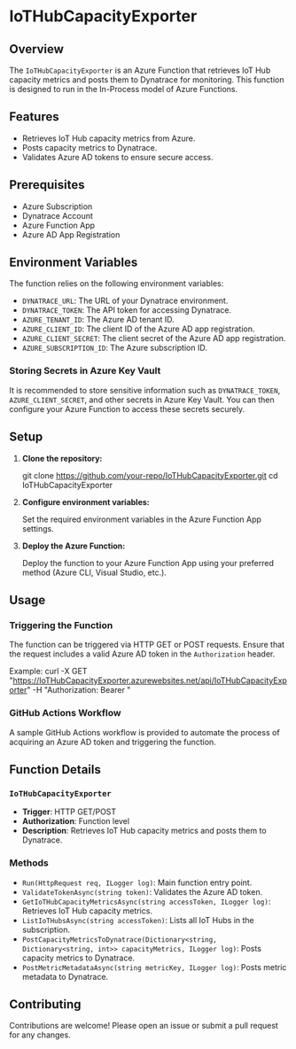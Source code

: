 # IoTHubCapacityExporter

## Overview

The `IoTHubCapacityExporter` is an Azure Function that retrieves IoT Hub capacity metrics and posts them to Dynatrace for monitoring. This function is designed to run in the In-Process model of Azure Functions.

## Features

- Retrieves IoT Hub capacity metrics from Azure.
- Posts capacity metrics to Dynatrace.
- Validates Azure AD tokens to ensure secure access.

## Prerequisites

- Azure Subscription
- Dynatrace Account
- Azure Function App
- Azure AD App Registration

## Environment Variables

The function relies on the following environment variables:

- `DYNATRACE_URL`: The URL of your Dynatrace environment.
- `DYNATRACE_TOKEN`: The API token for accessing Dynatrace.
- `AZURE_TENANT_ID`: The Azure AD tenant ID.
- `AZURE_CLIENT_ID`: The client ID of the Azure AD app registration.
- `AZURE_CLIENT_SECRET`: The client secret of the Azure AD app registration.
- `AZURE_SUBSCRIPTION_ID`: The Azure subscription ID.

### Storing Secrets in Azure Key Vault

It is recommended to store sensitive information such as `DYNATRACE_TOKEN`, `AZURE_CLIENT_SECRET`, and other secrets in Azure Key Vault. You can then configure your Azure Function to access these secrets securely.

## Setup

1. **Clone the repository:**

    git clone https://github.com/your-repo/IoTHubCapacityExporter.git
    cd IoTHubCapacityExporter

2. **Configure environment variables:**

    Set the required environment variables in the Azure Function App settings.

3. **Deploy the Azure Function:**

    Deploy the function to your Azure Function App using your preferred method (Azure CLI, Visual Studio, etc.).

## Usage

### Triggering the Function

The function can be triggered via HTTP GET or POST requests. Ensure that the request includes a valid Azure AD token in the `Authorization` header.

Example:
curl -X GET "https://IoTHubCapacityExporter.azurewebsites.net/api/IoTHubCapacityExporter" -H "Authorization: Bearer "


### GitHub Actions Workflow

A sample GitHub Actions workflow is provided to automate the process of acquiring an Azure AD token and triggering the function.


## Function Details

### `IoTHubCapacityExporter`

- **Trigger**: HTTP GET/POST
- **Authorization**: Function level
- **Description**: Retrieves IoT Hub capacity metrics and posts them to Dynatrace.

### Methods

- `Run(HttpRequest req, ILogger log)`: Main function entry point.
- `ValidateTokenAsync(string token)`: Validates the Azure AD token.
- `GetIoTHubCapacityMetricsAsync(string accessToken, ILogger log)`: Retrieves IoT Hub capacity metrics.
- `ListIoTHubsAsync(string accessToken)`: Lists all IoT Hubs in the subscription.
- `PostCapacityMetricsToDynatrace(Dictionary<string, Dictionary<string, int>> capacityMetrics, ILogger log)`: Posts capacity metrics to Dynatrace.
- `PostMetricMetadataAsync(string metricKey, ILogger log)`: Posts metric metadata to Dynatrace.

## Contributing

Contributions are welcome! Please open an issue or submit a pull request for any changes.


